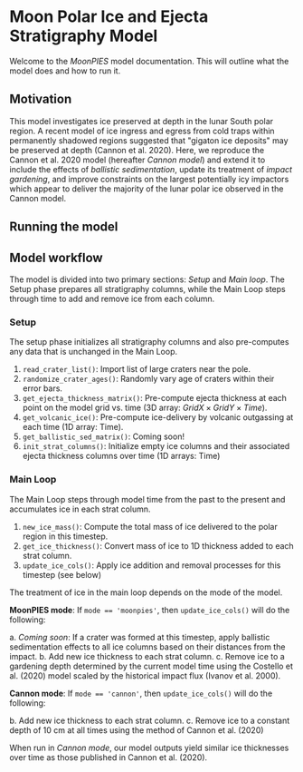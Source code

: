 # Moon Polar Ice and Ejecta Stratigraphy Model

Welcome to the *MoonPIES* model documentation. This will outline what the model does and how to run it.

## Motivation

This model investigates ice preserved at depth in the lunar South polar region. A recent model of ice ingress and egress from cold traps within permanently shadowed regions suggested that "gigaton ice deposits" may be preserved at depth (Cannon et al. 2020). Here, we reproduce the Cannon et al. 2020 model (hereafter *Cannon model*) and extend it to include the effects of *ballistic sedimentation*, update its treatment of *impact gardening*, and improve constraints on the largest potentially icy impactors which appear to deliver the majority of the lunar polar ice observed in the Cannon model.

## Running the model

<!-- 
# From command line (requires python, numpy, pandas)
     <seed> is any integer (default 0) and makes run deterministic
     change seed between runs to get different randomness

python mixing.py <seed>

# From Jupyter, make sure to os.chdir to location of this file:
    use import mixing to run any function in this file e.g. mixing.main()

import os
os.chdir('/home/cjtu/projects/moonpies/moonpies')
import mixing as mm
ej_cols, ice_cols, run_meta = mixing.main()

# Run with gnuparallel (6 s/run normal, 0.35 s/run 48 cores)
    parallel -P-1 uses all cores except 1

conda activate moonpies
seq 10000 | parallel -P-1 python mixing.py

# Code Profiling (pip install snakeviz)

python -m cProfile -o mixing.prof mixing.py
snakeviz mixing.prof -->

## Model workflow

The model is divided into two primary sections: *Setup* and *Main loop*. The Setup phase prepares all stratigraphy columns, while the Main Loop steps through time to add and remove ice from each column.

### Setup

The setup phase initializes all stratigraphy columns and also pre-computes any data that is unchanged in the Main Loop.

1. `read_crater_list()`: Import list of large craters near the pole.
2. `randomize_crater_ages()`: Randomly vary age of craters within their error bars.
3. `get_ejecta_thickness_matrix()`: Pre-compute ejecta thickness at each point on the model grid vs. time (3D array: $Grid X \times Grid Y \times Time$).
4. `get_volcanic_ice()`: Pre-compute ice-delivery by volcanic outgassing at each time (1D array: Time).
5. `get_ballistic_sed_matrix()`: Coming soon!
6. `init_strat_columns()`: Initialize empty ice columns and their associated ejecta thickness columns over time (1D arrays: Time)

### Main Loop

The Main Loop steps through model time from the past to the present and accumulates ice in each strat column.

1. `new_ice_mass()`: Compute the total mass of ice delivered to the polar region in this timestep.
2. `get_ice_thickness()`: Convert mass of ice to 1D thickness added to each strat column.
3. `update_ice_cols()`: Apply ice addition and removal processes for this timestep (see below)

The treatment of ice in the main loop depends on the mode of the model.

**MoonPIES mode**: If `mode == 'moonpies'`, then `update_ice_cols()` will do the following:

a. *Coming soon*: If a crater was formed at this timestep, apply ballistic sedimentation effects to all ice columns based on their distances from the impact.
b. Add new ice thickness to each strat column.
c. Remove ice to a gardening depth determined by the current model time using the Costello et al. (2020) model scaled by the historical impact flux (Ivanov et al. 2000).

**Cannon mode**: If `mode == 'cannon'`, then `update_ice_cols()` will do the following:

b. Add new ice thickness to each strat column.
c. Remove ice to a constant depth of 10 cm at all times using the method of Cannon et al. (2020)

When run in *Cannon mode*, our model outputs yield similar ice thicknesses over time as those published in Cannon et al. (2020).

